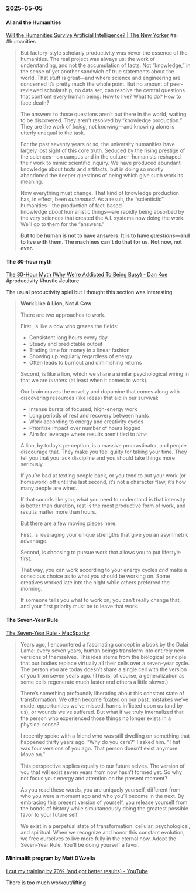 ### 2025-05-05
#### AI and the Humanities
[Will the Humanities Survive Artificial Intelligence? | The New Yorker](https://www.newyorker.com/culture/the-weekend-essay/will-the-humanities-survive-artificial-intelligence) #ai #humanities

> But factory-style scholarly productivity was never the essence of the humanities. The real project was always us: the work of understanding, and not the accumulation of facts. Not “knowledge,” in the sense of yet another sandwich of true statements about the world. That stuff is great—and where science and engineering are concerned it’s pretty much the whole point. But no amount of peer-reviewed scholarship, no data set, can resolve the central questions that confront every human being: How to live? What to do? How to face death?
> 
> The answers to those questions aren’t out there in the world, waiting to be discovered. They aren’t resolved by “knowledge production.” They are the work of _being_, not _knowing_—and knowing alone is utterly unequal to the task.
> 
> For the past seventy years or so, the university humanities have largely lost sight of this core truth. Seduced by the rising prestige of the sciences—on campus and in the culture—humanists reshaped their work to mimic scientific inquiry. We have produced abundant knowledge about texts and artifacts, but in doing so mostly abandoned the deeper questions of being which give such work its meaning.
> 
> Now everything must change. That kind of knowledge production has, in effect, been _automated_. As a result, the “scientistic” humanities—the production of fact-based knowledge _about_ humanistic things—are rapidly being absorbed by the very sciences that created the A.I. systems now doing the work. We’ll go to them for the “answers.”
> 
> **But to be human is not to have answers. It is to have _questions_—and to live with them. The machines can’t do that for us. Not now, not ever.**

#### The 80-hour myth
[The 80-Hour Myth (Why We're Addicted To Being Busy) - Dan Koe](https://thedankoe.com/letters/the-80-hour-myth-why-were-addicted-to-being-busy/) #productivity #hustle #culture 

The usual productivity spiel but I thought this section was interesting

> **Work Like A Lion, Not A Cow**
> 
> There are two approaches to work.
> 
> First, is like a cow who grazes the fields:
> 
> - Consistent long hours every day
> - Steady and predictable output
> - Trading time for money in a linear fashion
> - Showing up regularly regardless of energy
> - Often leads to burnout and diminishing returns
> 
> Second, is like a lion, which we share a similar psychological wiring in that we are _hunters_ (at least when it comes to work)_._
> 
> Our brain craves the novelty and dopamine that comes along with discovering resources (like ideas) that aid in our survival:
> 
> - Intense bursts of focused, high-energy work
> - Long periods of rest and recovery between hunts
> - Work according to energy and creativity cycles
> - Prioritize impact over number of hours logged
> - Aim for leverage where results aren’t tied to _time_
> 
> A lion, by today’s perception, is a massive procrastinator, and people discourage that. They make you feel guilty for taking your time. They tell you that you lack discipline and you should take things more seriously.
> 
> If you’re bad at texting people back, or you tend to put your work (or homework) off until the last second, it’s not a character flaw, it’s how many people are wired.
> 
> If that sounds like you, what you need to understand is that intensity is better than duration, rest is the most productive form of work, and results matter more than hours.
> 
> But there are a few moving pieces here.
> 
> First, is leveraging your unique strengths that give you an asymmetric advantage.
> 
> Second, is choosing to pursue work that allows you to put lifestyle first.
> 
> That way, you can work according to your energy cycles _and_ make a conscious choice as to what you should be working on. Some creatives worked late into the night while others preferred the morning.
> 
> If someone tells you what to work on, you can’t really change that, and your first priority must be to leave that work.

#### The Seven-Year Rule
[The Seven-Year Rule - MacSparky](https://www.macsparky.com/blog/2025/04/the-seven-year-rule/)

> Years ago, I encountered a fascinating concept in a book by the Dalai Lama: every seven years, human beings transform into entirely new versions of themselves. This idea stems from the biological principle that our bodies replace virtually all their cells over a seven-year cycle. The person you are today doesn’t share a single cell with the version of you from seven years ago. (This is, of course, a generalization as some cells regenerate much faster and others a little slower.)
> 
> There’s something profoundly liberating about this constant state of transformation. We often become fixated on our past: mistakes we’ve made, opportunities we’ve missed, harms inflicted upon us (and by us), or wounds we’ve suffered. But what if we truly internalized that the person who experienced those things no longer exists in a physical sense?
> 
> I recently spoke with a friend who was still dwelling on something that happened thirty years ago. “Why do you care?” I asked him. “That was four versions of you ago. That person doesn’t exist anymore. Move on.”
> 
> This perspective applies equally to our future selves. The version of you that will exist seven years from now hasn’t formed yet. So why not focus your energy and attention on the present moment?
> 
> As you read these words, you are uniquely yourself, different from who you were a moment ago and who you’ll become in the next. By embracing this present version of yourself, you release yourself from the bonds of history while simultaneously doing the greatest possible favor to your future self.
> 
> We exist in a perpetual state of transformation: cellular, psychological, and spiritual. When we recognize and honor this constant evolution, we free ourselves to live more fully in the eternal now. Adopt the Seven-Year Rule. You’ll be doing yourself a favor.

#### Minimalift program by Matt D'Avella
[I cut my training by 70% (and got better results) - YouTube](https://www.youtube.com/watch?v=8o51DYWBj3s)

There is too much workout/lifting